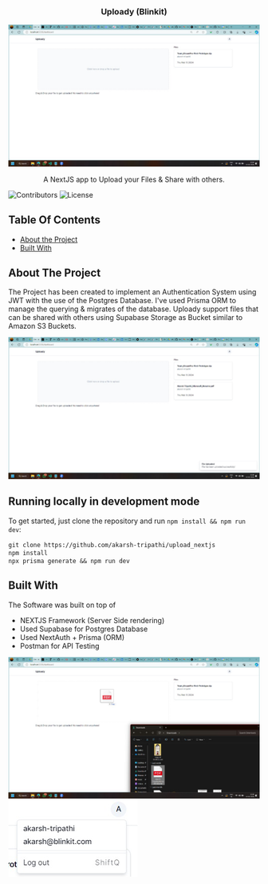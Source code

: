 <br/>
<p align="center">
  <h3 align="center">Uploady (Blinkit)</h3>
<!-- ![Screen Shot](images/kisaanpro.png) -->
<img src="src/imgsrc/dashboard.jpg"/>

  <p align="center">
    A NextJS app to Upload your Files & Share with others. 
    <br/>
  </p>
</p>

![Contributors](https://img.shields.io/github/contributors/akarsh-tripathi/upload_nextjs?color=dark-green) ![License](https://img.shields.io/github/license/akarsh-tripathi/Team_KisaanPro) 

## Table Of Contents

* [About the Project](#about-the-project)
* [Built With](#built-with)

## About The Project


The Project has been created to implement an Authentication System using JWT with the use of the Postgres Database. I've used Prisma ORM to manage the querying & migrates of the database.
Uploady support files that can be shared with others using Supabase Storage as Bucket similar to Amazon S3 Buckets. 


![Screen Shot](src/imgsrc/documentuploaded.jpg)

## Running locally in development mode

To get started, just clone the repository and run `npm install && npm run dev`:

    git clone https://github.com/akarsh-tripathi/upload_nextjs
    npm install
    npx prisma generate && npm run dev

## Built With

The Software was built on top of 
* NEXTJS Framework (Server Side rendering)
* Used Supabase for Postgres Database
* Used NextAuth + Prisma (ORM) 
* Postman for API Testing

![Screen Shot](src/imgsrc/dragndrop.jpg)
![Screen Shot](src/imgsrc/profile.jpg)


